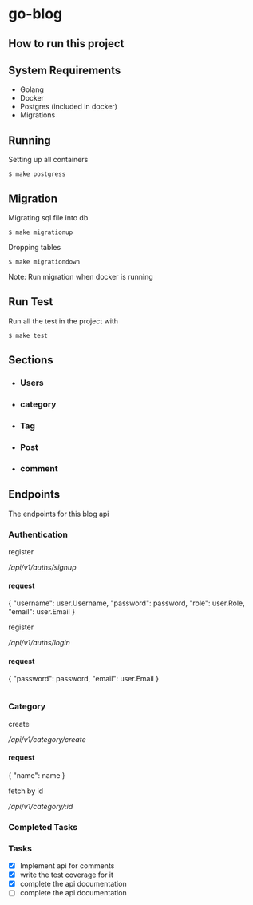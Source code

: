 # go-blog


## How to run this project

## System Requirements

- Golang
- Docker
- Postgres (included in docker)
- Migrations

## Running

Setting up all containers

```console
$ make postgress
```


## Migration

Migrating sql file into db

```console
$ make migrationup
```

Dropping tables 

```console
$ make migrationdown
```
Note: Run migration when docker is running

## Run Test

Run all the test in the project with

```console
$ make test
```


## Sections 

- ### Users
- ### category
- ### Tag
- ### Post
- ### comment


## Endpoints
The endpoints for this blog api

### Authentication
register

*/api/v1/auths/signup*
#### request
{
    "username": user.Username,
    "password": password,
    "role":     user.Role,
    "email":    user.Email
}

register

*/api/v1/auths/login*
#### request
{
    "password": password,
    "email":    user.Email
}

```console

```

### Category
create

*/api/v1/category/create*
#### request
{
    "name": name   }

fetch by id

*/api/v1/category/:id*

### Completed Tasks

### Tasks
- [x] Implement api for comments
- [x] write the test coverage for it
- [x] complete the api documentation
- [ ] complete the api documentation
